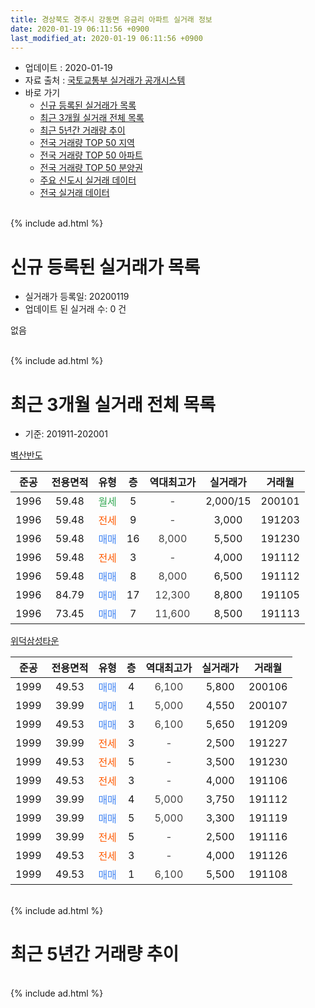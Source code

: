 ```yaml
---
title: 경상북도 경주시 강동면 유금리 아파트 실거래 정보
date: 2020-01-19 06:11:56 +0900
last_modified_at: 2020-01-19 06:11:56 +0900
---
```


* 업데이트 : 2020-01-19
* 자료 출처 : [국토교통부 실거래가 공개시스템](http://rt.molit.go.kr)
* 바로 가기
    * [신규 등록된 실거래가 목록](#신규-등록된-실거래가-목록)
    * [최근 3개월 실거래 전체 목록](#최근-3개월-실거래-전체-목록)
    * [최근 5년간 거래량 추이](#최근-5년간-거래량-추이)
    * [전국 거래량 TOP 50 지역](https://apt-info.github.io/apt-trade-info/최근-3개월-전국에서-가장-거래가-많이-발생한-지역)
    * [전국 거래량 TOP 50 아파트](https://apt-info.github.io/apt-trade-info/최근-3개월-전국에서-가장-거래가-많이-발생한-아파트)
    * [전국 거래량 TOP 50 분양권](https://apt-info.github.io/apt-trade-info/최근-3개월-전국에서-가장-거래가-많이-발생한-분양권)
    * [주요 신도시 실거래 데이터](https://apt-info.github.io/apt-trade-info/주요-신도시)
    * [전국 실거래 데이터](https://apt-info.github.io/apt-trade-info/전국)
<br>
{% include ad.html %}
<br>

# 신규 등록된 실거래가 목록
* 실거래가 등록일: 20200119
* 업데이트 된 실거래 수: 0 건

없음

<br>
{% include ad.html %}
<br>

# 최근 3개월 실거래 전체 목록
* 기준: 201911-202001


[벽산반도](https://search.naver.com/search.naver?query=%EA%B2%BD%EC%83%81%EB%B6%81%EB%8F%84+%EA%B2%BD%EC%A3%BC%EC%8B%9C+%EA%B0%95%EB%8F%99%EB%A9%B4+%EC%9C%A0%EA%B8%88%EB%A6%AC+%EB%B2%BD%EC%82%B0%EB%B0%98%EB%8F%84)

|준공|전용면적|유형|층|역대최고가|실거래가|거래월|
|:---:|:---:|:---:|:---:|:---:|:---:|:---:|
|1996|59.48|<span style="color:#34a853">월세</span>|5|<span style="color:#444444">-</span>|2,000/15|200101|
|1996|59.48|<span style="color:#ff5a00">전세</span>|9|<span style="color:#444444">-</span>|3,000|191203|
|1996|59.48|<span style="color:#4285f3">매매</span>|16|<span style="color:#444444">8,000</span>|5,500|191230|
|1996|59.48|<span style="color:#ff5a00">전세</span>|3|<span style="color:#444444">-</span>|4,000|191112|
|1996|59.48|<span style="color:#4285f3">매매</span>|8|<span style="color:#444444">8,000</span>|6,500|191112|
|1996|84.79|<span style="color:#4285f3">매매</span>|17|<span style="color:#444444">12,300</span>|8,800|191105|
|1996|73.45|<span style="color:#4285f3">매매</span>|7|<span style="color:#444444">11,600</span>|8,500|191113|

[위덕삼성타운](https://search.naver.com/search.naver?query=%EA%B2%BD%EC%83%81%EB%B6%81%EB%8F%84+%EA%B2%BD%EC%A3%BC%EC%8B%9C+%EA%B0%95%EB%8F%99%EB%A9%B4+%EC%9C%A0%EA%B8%88%EB%A6%AC+%EC%9C%84%EB%8D%95%EC%82%BC%EC%84%B1%ED%83%80%EC%9A%B4)

|준공|전용면적|유형|층|역대최고가|실거래가|거래월|
|:---:|:---:|:---:|:---:|:---:|:---:|:---:|
|1999|49.53|<span style="color:#4285f3">매매</span>|4|<span style="color:#444444">6,100</span>|5,800|200106|
|1999|39.99|<span style="color:#4285f3">매매</span>|1|<span style="color:#444444">5,000</span>|4,550|200107|
|1999|49.53|<span style="color:#4285f3">매매</span>|3|<span style="color:#444444">6,100</span>|5,650|191209|
|1999|39.99|<span style="color:#ff5a00">전세</span>|3|<span style="color:#444444">-</span>|2,500|191227|
|1999|49.53|<span style="color:#ff5a00">전세</span>|5|<span style="color:#444444">-</span>|3,500|191230|
|1999|49.53|<span style="color:#ff5a00">전세</span>|3|<span style="color:#444444">-</span>|4,000|191106|
|1999|39.99|<span style="color:#4285f3">매매</span>|4|<span style="color:#444444">5,000</span>|3,750|191112|
|1999|39.99|<span style="color:#4285f3">매매</span>|5|<span style="color:#444444">5,000</span>|3,300|191119|
|1999|39.99|<span style="color:#ff5a00">전세</span>|5|<span style="color:#444444">-</span>|2,500|191116|
|1999|49.53|<span style="color:#ff5a00">전세</span>|3|<span style="color:#444444">-</span>|4,000|191126|
|1999|49.53|<span style="color:#4285f3">매매</span>|1|<span style="color:#444444">6,100</span>|5,500|191108|


<br>
{% include ad.html %}
<br>

# 최근 5년간 거래량 추이


<div style="width:100%;">
    <canvas id="deal_progress" height="200"></canvas>
</div>

<script>
new Chart(document.getElementById("deal_progress"), {
    type: 'line',
    data: {
        labels: ['201501','201502','201503','201504','201505','201506','201507','201508','201509','201510','201511','201512','201601','201602','201603','201604','201605','201606','201607','201608','201609','201610','201611','201612','201701','201702','201703','201704','201705','201706','201707','201708','201709','201710','201711','201712','201801','201802','201803','201804','201805','201806','201807','201808','201809','201810','201811','201812','201901','201902','201903','201904','201905','201906','201907','201908','201909','201910','201911','201912','202001'],
        datasets: [{
            label: '매매',
            pointRadius: 1,
            data: [7, 4, 14, 11, 10, 5, 9, 10, 8, 11, 4, 5, 6, 8, 7, 7, 4, 3, 3, 7, 2, 10, 6, 0, 4, 5, 7, 6, 5, 3, 4, 3, 6, 5, 6, 4, 3, 4, 4, 5, 4, 1, 1, 4, 3, 2, 3, 5, 1, 3, 3, 6, 1, 3, 2, 0, 1, 3, 6, 2, 2],
            borderColor: "rgba(255, 201, 14, 1)",
            backgroundColor: "rgba(255, 201, 14, 0.5)",
            fill: false,
            lineTension: 0
        },{
            label: '전월세',
            pointRadius: 1,
            data: [3, 2, 3, 1, 0, 2, 2, 3, 0, 1, 5, 1, 1, 2, 1, 1, 0, 2, 2, 1, 1, 1, 1, 0, 2, 4, 1, 0, 0, 1, 0, 1, 2, 5, 4, 2, 2, 1, 2, 1, 1, 1, 2, 0, 0, 1, 0, 2, 0, 2, 1, 3, 2, 1, 4, 0, 1, 1, 4, 3, 1],
            borderColor: "rgba(0, 141, 185, 1)",
            backgroundColor: "rgba(0, 141, 185, 0.5)",
            fill: false,
            lineTension: 0
        }
        ]
    },
    options: {
        responsive: true,
        title: {
            display: false
        },
        tooltips: {
            mode: 'index',
            intersect: false
        },
        hover: {
            mode: 'nearest',
            intersect: true
        },
        scales: {
            xAxes: [{
                display: true,
                scaleLabel: {
                    display: true,
                    labelString: '년/월'
                }
            }],
            yAxes: [{
                display: true,
                ticks: {
                    suggestedMin: 0,
                },
                scaleLabel: {
                    display: true,
                    labelString: '실거래 수'
                }
            }]
        }
    }
});

</script>


<br>
{% include ad.html %}
<br>

